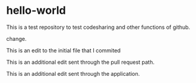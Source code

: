 # hello-world
This is a test repository to test codesharing and other functions of github.

change.

This is an edit to the initial file that I commited

This is an additional edit sent through the pull request path.

This is an additional edit sent through the application.